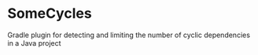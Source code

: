 # SomeCycles
Gradle plugin for detecting and limiting the number of cyclic dependencies in a Java project
